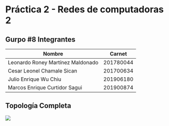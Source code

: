 # Práctica 2 - Redes de computadoras 2
## Gurpo #8 Integrantes
| Nombre                                    | Carnet    |
|-------------------------------------------|-----------|
| Leonardo   Roney     Martínez  Maldonado  | 201780044 |
| Cesar      Leonel    Chamale   Sican      | 201700634 |
| Julio      Enrique   Wu        Chiu       | 201906180 |
| Marcos     Enrique   Curtidor  Sagui      | 201900874 |

## Topología Completa
![](https://github.com/cesarchs/REDES2_2S2022_GRUPO8/tree/main/Practica_2/topo.png)
